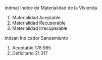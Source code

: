 
indmat Índice de Materialidad de la Vivienda

1. Materialidad Aceptable
2. Materialidad Recuperable
3. Materialidad Irrecuperable


Indsan Indicador Saneamiento

1. Aceptable 178.985
2. Deficitario 21.317
